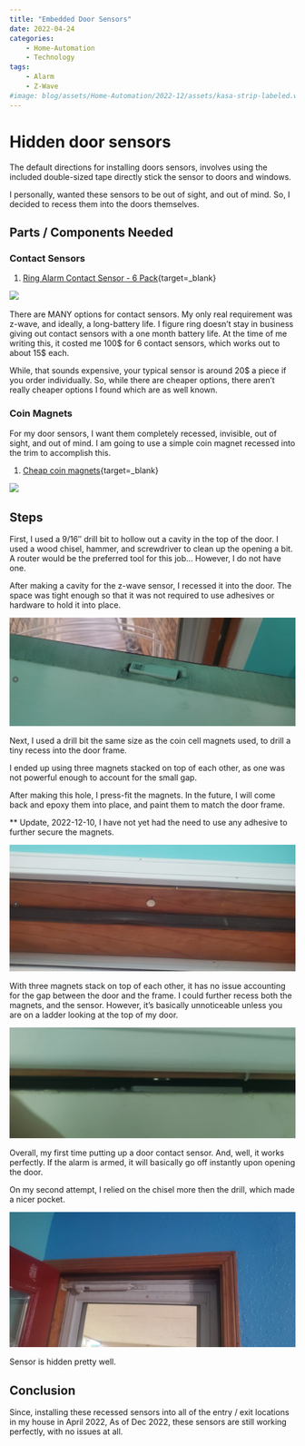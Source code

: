 ```yaml
---
title: "Embedded Door Sensors"
date: 2022-04-24
categories:
    - Home-Automation
    - Technology
tags:
    - Alarm
    - Z-Wave
#image: blog/assets/Home-Automation/2022-12/assets/kasa-strip-labeled.webp
---
```


# Hidden door sensors

The default directions for installing doors sensors, involves using the included double-sized tape directly stick the sensor to doors and windows.

I personally, wanted these sensors to be out of sight, and out of mind. So, I decided to recess them into the doors themselves.

<!-- more -->


## Parts / Components Needed

### Contact Sensors

1. [Ring Alarm Contact Sensor - 6 Pack](https://amzn.to/37ZdatX){target=_blank}

<a href="https://www.amazon.com/Ring-Alarm-Contact-Sensor-6pk/dp/B07ZPLN8R3?keywords=door+sensor+6+pack&qid=1650133161&s=electronics&sprefix=ring+door+sensor+6%2Celectronics%2C82&sr=1-10&linkCode=li3&tag=mobilea09d6c7-20&linkId=deb1a875007d3980d4f5a6d8714afc91&language=en_US&ref_=as_li_ss_il" target="_blank"><img border="0" src="//ws-na.amazon-adsystem.com/widgets/q?_encoding=UTF8&ASIN=B07ZPLN8R3&Format=_SL250_&ID=AsinImage&MarketPlace=US&ServiceVersion=20070822&WS=1&tag=mobilea09d6c7-20&language=en_US" ></a><img src="https://ir-na.amazon-adsystem.com/e/ir?t=mobilea09d6c7-20&language=en_US&l=li3&o=1&a=B07ZPLN8R3" width="1" height="1" border="0" alt="" style="border:none !important; margin:0px !important;" />

There are MANY options for contact sensors. My only real requirement was z-wave, and ideally, a long-battery life. I figure ring doesn’t stay in business giving out contact sensors with a one month battery life. At the time of me writing this, it costed me 100$ for 6 contact sensors, which works out to about 15$ each.

While, that sounds expensive, your typical sensor is around 20$ a piece if you order individually. So, while there are cheaper options, there aren’t really cheaper options I found which are as well known.

### Coin Magnets

For my door sensors, I want them completely recessed, invisible, out of sight, and out of mind. I am going to use a simple coin magnet recessed into the trim to accomplish this.

1. [Cheap coin magnets](https://amzn.to/3LcT2Dk){target=_blank}

<a href="https://www.amazon.com/gp/product/B08HQNVXRG?ie=UTF8&th=1&linkCode=li3&tag=mobilea09d6c7-20&linkId=f6a64ee5f9aa792d11bdc63fa1c8b01a&language=en_US&ref_=as_li_ss_il" target="_blank"><img border="0" src="//ws-na.amazon-adsystem.com/widgets/q?_encoding=UTF8&ASIN=B08HQNVXRG&Format=_SL250_&ID=AsinImage&MarketPlace=US&ServiceVersion=20070822&WS=1&tag=mobilea09d6c7-20&language=en_US" ></a><img src="https://ir-na.amazon-adsystem.com/e/ir?t=mobilea09d6c7-20&language=en_US&l=li3&o=1&a=B08HQNVXRG" width="1" height="1" border="0" alt="" style="border:none !important; margin:0px !important;" />


## Steps

First, I used a 9/16″ drill bit to hollow out a cavity in the top of the door. I used a wood chisel, hammer, and screwdriver to clean up the opening a bit. A router would be the preferred tool for this job… However, I do not have one.

After making a cavity for the z-wave sensor, I recessed it into the door. The space was tight enough so that it was not required to use adhesives or hardware to hold it into place.

![](assets/zwave-sensor-mounted-flush.png)

Next, I used a drill bit the same size as the coin cell magnets used, to drill a tiny recess into the door frame.

I ended up using three magnets stacked on top of each other, as one was not powerful enough to account for the small gap.

After making this hole, I press-fit the magnets. In the future, I will come back and epoxy them into place, and paint them to match the door frame.

** Update, 2022-12-10, I have not yet had the need to use any adhesive to further secure the magnets.

![](assets/magnet-door-frame.png)

With three magnets stack on top of each other, it has no issue accounting for the gap between the door and the frame. I could further recess both the magnets, and the sensor. However, it’s basically unnoticeable unless you are on a ladder looking at the top of my door.

![](assets/magnet-sensor-clearence.png)

Overall, my first time putting up a door contact sensor. And, well, it works perfectly. If the alarm is armed, it will basically go off instantly upon opening the door.

On my second attempt, I relied on the chisel more then the drill, which made a nicer pocket.

![](assets/backdoor-sensor-installed.jpg)

Sensor is hidden pretty well.

## Conclusion

Since, installing these recessed sensors into all of the entry / exit locations in my house in April 2022, As of Dec 2022, these sensors are still working perfectly, with no issues at all.